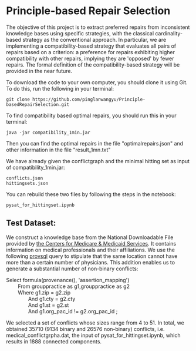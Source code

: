 # Principle-based Repair Selection

The objective of this project is to extract preferred repairs from inconsistent knowledge bases using specific strategies, with the classical cardinality-based strategy as the conventional approach. In particular, we are implementing a compatibility-based strategy that evaluates all pairs of repairs based on a criterion: a preference for repairs exhibiting higher compatibility with other repairs, implying they are 'opposed' by fewer repairs. The formal definition of the compatibility-based strategy will be provided in the near future.

To download the code to your own computer, you should clone it using Git.  
To do this, run the following in your terminal:

    git clone https://github.com/pinglanwangyu/Principle-basedRepairSelection.git

To find compatibility based optimal repairs, you should run this in your terminal:
    
    java -jar compatibility_1min.jar

Then you can find the optimal repairs in the file "optimalrepairs.json" and other information in the file "result_1mn.txt"

We have already given the conflictgraph and the minimal hitting set as input of compatibility_1min.jar:  

    conflicts.json
    hittingsets.json

You can rebuild these two files by following the steps in the notebook:
 
    pysat_for_hittingset.ipynb
     

    
## Test Dataset:

We construct a knowledge base from the
National Downloadable File provided by [the Centers for Medicare & Medicaid Services](https://data.cms.gov/provider-data). It contains information on
medical professionals and their affiliations. We use the following [provsql](https://github.com/PierreSenellart/provsql.git) query to stipulate
that the same location cannot have more than a certain number of physicians. This addition enables us to generate a substantial
number of non-binary conflicts:

Select formula(provenance(), 'assertion_mapping')  
&emsp;&emsp;    From grouppractice as g1,grouppractice as g2   
&emsp;&emsp;    Where g1.zip = g2.zip   
&emsp;&emsp;&emsp;&emsp;         And g1.cty = g2.cty   
&emsp;&emsp;&emsp;&emsp;         And g1.st = g2.st    
&emsp;&emsp;&emsp;&emsp;         And g1.org_pac_id != g2.org_pac_id ;    


We selected a set of conflicts whose sizes range from 4 to 51. In total, we obtained 35710 (9134 binary and 26576 non-binary) conflicts, i.e. medical_conflictgrpha.dat,
the input of pysat_for_hittingset.ipynb, which results in 1888 connected components. 

 
